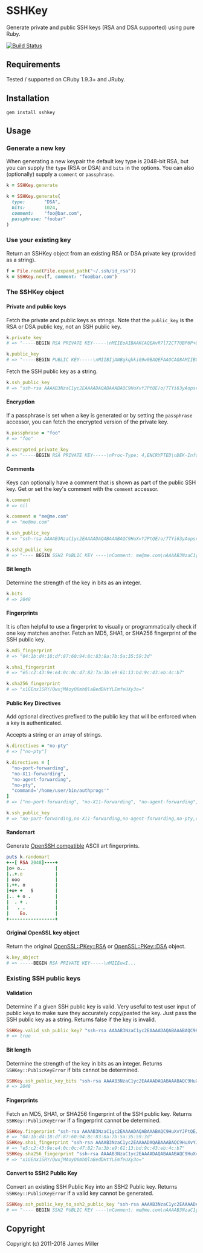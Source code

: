 # SSHKey

Generate private and public SSH keys (RSA and DSA supported) using pure Ruby.

[![Build Status](https://secure.travis-ci.org/bensie/sshkey.svg?branch=master)](http://travis-ci.org/bensie/sshkey)

## Requirements

Tested / supported on CRuby 1.9.3+ and JRuby.

## Installation

    gem install sshkey

## Usage

### Generate a new key

When generating a new keypair the default key type is 2048-bit RSA, but you can supply the `type` (RSA or DSA) and `bits` in the options.
You can also (optionally) supply a `comment` or `passphrase`.

```ruby
k = SSHKey.generate

k = SSHKey.generate(
  type:       "DSA",
  bits:       1024,
  comment:    "foo@bar.com",
  passphrase: "foobar"
)
```

### Use your existing key

Return an SSHKey object from an existing RSA or DSA private key (provided as a string).

```ruby
f = File.read(File.expand_path("~/.ssh/id_rsa"))
k = SSHKey.new(f, comment: "foo@bar.com")
```

### The SSHKey object

#### Private and public keys

Fetch the private and public keys as strings. Note that the `public_key` is the RSA or DSA public key, not an SSH public key.

```ruby
k.private_key
# => "-----BEGIN RSA PRIVATE KEY-----\nMIIEoAIBAAKCAQEAvR7l72CT7UBP6P+02Iut8gKKbKyekz/pQxnckPp1VafuaIwC\nMvYfP4ffVJTcY5IhU9mISNxZf6YDQ0TuD1aOrZYG9wsIgGY0nXhOUZxe/Q5I+V7D\nOI/hSzKF7W0cNCvaJPUSo8+soCLNSQ5mjnV3sRZ6uJwGFN30i1GulqHHKkx3vGxb\niaAL9YG58dPSbPGHFTA/epqUyd1fzCuWHyL9dHW7aw4RroNyEtVdiftAQfaK20I2\nueeDfuEtCPaxQYFQqbz5kKnXQx3fwHRpC7/84xHxsrY576evGxHw4p5EJD37scNN\ncneTG3Ly79/VVSAlrSm6ltutx0+S70scCqK0ewIDAQABAoH/MjwC15LPuDVdBIbn\ngp2XlrEWE8fGV1ainzA/ZkMg55+ztBF8hAzcQAPXTqA76jbmo18k1DWzkDSIqVWl\n5m0XeQRg1T4ZBAIh97H9G7BtispAl/yT3nJZZaAF8wsIctMzHp36VYjUUbTs0nsA\nwtZw9JkEAAVxmBlc26TWuyw9uv4fYXuR+uOsWH8jTTVPvxM9FaCCdK+dOMnswm7Y\nlOAlJj5dANkB2KPwIeE461ThyMo9GHEjpsvciMhKLuBoTSucNkhdgapAmYTSI+/1\nf1cA/KEdCMs9ANr1HFujeS01+N1Xrw/yW6EazaDN1oFHCVORtlB295Eac0Wq6y/P\npf1BAoGBAPIw4HQWsolU3f4FdIvc2POAcSJDRgt++I9Qt/QXq1SJ2dGKIveFiJgo\nZjCfHQFVZ8xl64cLzQ1WagZA1JBbbk9g5RxHDxRv7q+Kn3ogugDo9GUoQvpuuAU6\nXHoR/mLinDorJUnttL3U49xTMfrrut4qkUg+daBVptPtylpio6EDAoGBAMfnYq08\nfd/cPEQ2XPeswgtzXsKNLqA6UXBM7ZauKaFLByjy8peMMF6JPOYlBKQif5k+Egmu\nWIe8oTm8Nn5Ymt32bEd+MkHUC7kFzQeiXnM3u0oKzJMXLAvjSTs296g50YM5zJTC\nl64ACQmQOLZ9tdKorl52ZcmdbBEcZ2uwRvkpAoGAKhs5SrWPgLTSi5FjO9W/mkYg\nZTaQ/PqsOC5ubO+Yh/AXgIiln6cFon6Tlax0HIE+tJibpDT3B3SYplGrIxXiTcao\nzovEIWd8deSB6Xe7HuFhbBzd2DBbqf0FiuuJ8KM5ShuqNfovzDkxDGMic198c5eu\n/oJtbNy3Tm0vGxu/GwUCgYAgmRPXShkAq0pMmUzZups+AMdAFIO47ymelXzc6HOz\ncKevPsbefabZk6mRohG6rkF+fMe2Om8HW3QzFQUR32MJtQh9NA//+hMbTd3cU9bx\nFPJ+pXostkehfKPReyoxjZQjwQYicAUKA8l1fMYyxBclTgp5Lvd0RC5+L9KRlgJM\n2QKBgGVIWRNVpGg38dDqdq/4ue1BoTFhqoMGi6WQm3xa+NH+lyJGacdUhGRz8PxN\nhVKpIj8ljg2Rq/CA9qSgL/Z9rhn8QUMWULuAroCp0S2pMBtZ2RB+Mg2FdVFR9/Ft\nfG7co6mKUGkFPtr48EMfeKY88BRsp3yGOsROGdDsCHItjOVH\n-----END RSA PRIVATE KEY-----\n"

k.public_key
# => "-----BEGIN PUBLIC KEY-----\nMIIBIjANBgkqhkiG9w0BAQEFAAOCAQ8AMIIBCgKCAQEAvR7l72CT7UBP6P+02Iut\n8gKKbKyekz/pQxnckPp1VafuaIwCMvYfP4ffVJTcY5IhU9mISNxZf6YDQ0TuD1aO\nrZYG9wsIgGY0nXhOUZxe/Q5I+V7DOI/hSzKF7W0cNCvaJPUSo8+soCLNSQ5mjnV3\nsRZ6uJwGFN30i1GulqHHKkx3vGxbiaAL9YG58dPSbPGHFTA/epqUyd1fzCuWHyL9\ndHW7aw4RroNyEtVdiftAQfaK20I2ueeDfuEtCPaxQYFQqbz5kKnXQx3fwHRpC7/8\n4xHxsrY576evGxHw4p5EJD37scNNcneTG3Ly79/VVSAlrSm6ltutx0+S70scCqK0\newIDAQAB\n-----END PUBLIC KEY-----\n"
```

Fetch the SSH public key as a string.

```ruby
k.ssh_public_key
# => "ssh-rsa AAAAB3NzaC1yc2EAAAADAQABAAABAQC9HuXvYJPtQE/o/7TYi63yAopsrJ6TP+lDGdyQ+nVVp+5ojAIy9h8/h99UlNxjkiFT2YhI3Fl/pgNDRO4PVo6tlgb3CwiAZjSdeE5RnF79Dkj5XsM4j+FLMoXtbRw0K9ok9RKjz6ygIs1JDmaOdXexFnq4nAYU3fSLUa6WoccqTHe8bFuJoAv1gbnx09Js8YcVMD96mpTJ3V/MK5YfIv10dbtrDhGug3IS1V2J+0BB9orbQja554N+4S0I9rFBgVCpvPmQqddDHd/AdGkLv/zjEfGytjnvp68bEfDinkQkPfuxw01yd5MbcvLv39VVICWtKbqW263HT5LvSxwKorR7"
```

#### Encryption

If a passphrase is set when a key is generated or by setting the `passphrase` accessor, you can
fetch the encrypted version of the private key.

```ruby
k.passphrase = "foo"
# => "foo"

k.encrypted_private_key
# => "-----BEGIN RSA PRIVATE KEY-----\nProc-Type: 4,ENCRYPTED\nDEK-Info: AES-128-CBC,748B766CFB185C3BD1D7E4D31113EBDA\n\ntWbfOuAjBlSZdq3kdJTLZJ7prjNWOKuGpeesNfVZDziIaZNCUakvgnUFdX3IZZnj\nEYITfjZ1TEUY3EkemL/57txiP3A4iOMDK2JGg8lp3G45x6c9XucJ2YxgvMye/ugP\n014MzLvBNunWq8TolkFj4gbc+WCqsyFqGdpRsf/hx7PcLDd2nvS5zxjBAPno87KN\nYgEnZYrpyl01ePucwFVWlrlGJdc0+F+0Ms5gpjMds56YL3Rwv9BlWzapVtrqN29r\nZg0otylPAyuGJOQ8srDOa+pbSySXvcdoKfR6xQ9fIB0tUfGgrH3c5O0/rEW7FSiO\n6ng4ntXXOKKkQfCezXQVvqMjKtKAbcKaPYAvrB2Gp2VIPUN5tN52nKuWvQWPA0P/\nm/uKiFkvzDWj8xMEOdzDAG9/7ysX+T5angvhfT23+NEdGIlPZLDRHI3f+2Itn99f\nvVoDYUXiyd5h7VwOTn6scebbvyPY8DiWpB/5iaU8WBPr7TVTl9n2z+Gmy4eg3wS0\nTU4hGlKv7MiITO2+dOCZTVrKn9/gTgmtyiLucb4huBH88Nsj4zWnTrVjMMBWsTUD\nkzvo9081zgDKKeawcbZYdI1Tc4epV7SMTHpx1ztzIlPdQ6kRaWomwMSarQeSlhJe\naFx67cde6M3Kc3LOgE0VT+3NvVLnkDwkytwnQKLd6oT3d1kFxWXjMwqiPbSzz3bf\nkOhG01gsJDXIzAgDlOlhE+Qlsd3yc734UIH98rTFMVB00HS36WLuz3hh+Ew4rsrf\nDIuRIdxL/4GVdQ8J5WpSoN0tF5iQD1wpEMU2vUjYjj9TZkhpOpnK3UVvbKd4WPsV\n956XJT7ZDvX4+pvHc5GJq/UX5h42kycY0hftUoLapXt5Nhb/fL8mUT8Eix184uiO\n5mA3fgRP3oGJ28N653X/+kL2YhXCeTd2VjkVhKruuoex96Igyt8W7wW5y7MOPezf\nwfo8IzidcJcDR1W4OEOXr+oDlCE1CLGCzmenR+AUIisqz45yb5G076l8PQkI3NWC\nBhT1YbTds4QzrndIDZgMm65ZCaklm+FVHWV61rXd9rlugcq+flQuXAE/EnFtySMc\n3lztrzXulLXzgLrYG355JbQFddwehO7LdxKZA9LHC9/odcoVI9RBj1CzshYtlftR\nn56nxPTIxRTVjQdgCZ6VcjZhwv1I904NtGm4SZupiShXsbHzAfaeJ54GMq4PRlgN\nmH7JrI9/puBb1dLD0XNgPtmYIo18v9e7g9o+un/wDtxCTxhQtD0npPo1IuW4cW7q\n07lZPwGkN2FD2PNTBGXeQ6/EXTHxlyFn62GSr+DmXu0O8MJS827Vd4b8QmKzRTxf\nFEmtVhiD15KlrQxwajmhqfY6KHRxbBuG/w7ioRr2Vl0G9NmKwmJkQO8dM+mJ8rVE\nsWvm8xVm1bowahzDVPnyFUUjuGNi6jFElkv8zvlQUoTcjSZHPrQSHuX742f5Spph\nLLCHdGZ2Ry8UGPlqKtvd6V/z25NsBgbuit+hNkBsdIztH7MVGAhKSMgk1FgXmKzV\nmZnPigq5WAHtIvojzI9NfZxU2Avif0yymXNtOnipw0sCJ0notN8NuGdQEmyxThqW\n-----END RSA PRIVATE KEY-----\n"
```

#### Comments

Keys can optionally have a comment that is shown as part of the public SSH key. Get or
set the key's comment with the `comment` accessor.

```ruby
k.comment
# => nil

k.comment = "me@me.com"
# => "me@me.com"

k.ssh_public_key
# => "ssh-rsa AAAAB3NzaC1yc2EAAAADAQABAAABAQC9HuXvYJPtQE/o/7TYi63yAopsrJ6TP+lDGdyQ+nVVp+5ojAIy9h8/h99UlNxjkiFT2YhI3Fl/pgNDRO4PVo6tlgb3CwiAZjSdeE5RnF79Dkj5XsM4j+FLMoXtbRw0K9ok9RKjz6ygIs1JDmaOdXexFnq4nAYU3fSLUa6WoccqTHe8bFuJoAv1gbnx09Js8YcVMD96mpTJ3V/MK5YfIv10dbtrDhGug3IS1V2J+0BB9orbQja554N+4S0I9rFBgVCpvPmQqddDHd/AdGkLv/zjEfGytjnvp68bEfDinkQkPfuxw01yd5MbcvLv39VVICWtKbqW263HT5LvSxwKorR7 me@me.com"

k.ssh2_public_key
# => "---- BEGIN SSH2 PUBLIC KEY ----\nComment: me@me.com\nAAAAB3NzaC1yc2EAAAADAQABAAABAQC9HuXvYJPtQE/o/7TYi63yAopsrJ6TP+lDGdyQ+n\nVVp+5ojAIy9h8/h99UlNxjkiFT2YhI3Fl/pgNDRO4PVo6tlgb3CwiAZjSdeE5RnF79Dkj5\nXsM4j+FLMoXtbRw0K9ok9RKjz6ygIs1JDmaOdXexFnq4nAYU3fSLUa6WoccqTHe8bFuJoA\nv1gbnx09Js8YcVMD96mpTJ3V/MK5YfIv10dbtrDhGug3IS1V2J+0BB9orbQja554N+4S0I\n9rFBgVCpvPmQqddDHd/AdGkLv/zjEfGytjnvp68bEfDinkQkPfuxw01yd5MbcvLv39VVIC\nWtKbqW263HT5LvSxwKorR7\n---- END SSH2 PUBLIC KEY ----"
```

#### Bit length

Determine the strength of the key in bits as an integer.

```ruby
k.bits
# => 2048
```

#### Fingerprints

It is often helpful to use a fingerprint to visually or programmatically check if one key
matches another. Fetch an MD5, SHA1, or SHA256 fingerprint of the SSH public key.

```ruby
k.md5_fingerprint
# => "04:1b:d4:18:df:87:60:94:8c:83:8a:7b:5a:35:59:3d"

k.sha1_fingerprint
# => "e5:c2:43:9e:e4:0c:0c:47:82:7a:3b:e9:61:13:bd:9c:43:eb:4c:b7"

k.sha256_fingerprint
# => "x1GEnx1SRY/QwxjMAoyO6mhQlaBedDHtYLEmfeUXy3o="
```

#### Public Key Directives

Add optional directives prefixed to the public key that will be enforced when a key is authenticated.

Accepts a string or an array of strings.

```ruby
k.directives = "no-pty"
# => ["no-pty"]

k.directives = [
  "no-port-forwarding",
  "no-X11-forwarding",
  "no-agent-forwarding",
  "no-pty",
  "command='/home/user/bin/authprogs'"
]
# => ["no-port-forwarding", "no-X11-forwarding", "no-agent-forwarding", "no-pty", "command='/home/user/bin/authprogs'"]

k.ssh_public_key
# => "no-port-forwarding,no-X11-forwarding,no-agent-forwarding,no-pty,command='/home/user/bin/authprogs' ssh-rsa AAAAB3NzaC1yc2EAAAADAQABAAABAQC9HuXvYJPtQE/o/7TYi63yAopsrJ6TP+lDGdyQ+nVVp+5ojAIy9h8/h99UlNxjkiFT2YhI3Fl/pgNDRO4PVo6tlgb3CwiAZjSdeE5RnF79Dkj5XsM4j+FLMoXtbRw0K9ok9RKjz6ygIs1JDmaOdXexFnq4nAYU3fSLUa6WoccqTHe8bFuJoAv1gbnx09Js8YcVMD96mpTJ3V/MK5YfIv10dbtrDhGug3IS1V2J+0BB9orbQja554N+4S0I9rFBgVCpvPmQqddDHd/AdGkLv/zjEfGytjnvp68bEfDinkQkPfuxw01yd5MbcvLv39VVICWtKbqW263HT5LvSxwKorR7"
```

#### Randomart

Generate [OpenSSH compatible](http://www.opensource.apple.com/source/OpenSSH/OpenSSH-175/openssh/key.c) ASCII art fingerprints.

```ruby
puts k.randomart
+--[ RSA 2048]----+
|o+ o..           |
|..+.o            |
| ooo             |
|.++. o           |
|+o+ +   S        |
|.. + o .         |
|  . + .          |
|   . .           |
|    Eo.          |
+-----------------+
```

#### Original OpenSSL key object

Return the original [OpenSSL::PKey::RSA](http://www.ruby-doc.org/stdlib/libdoc/openssl/rdoc/classes/OpenSSL/PKey/RSA.html) or [OpenSSL::PKey::DSA](http://www.ruby-doc.org/stdlib/libdoc/openssl/rdoc/classes/OpenSSL/PKey/DSA.html) object.

```ruby
k.key_object
# => -----BEGIN RSA PRIVATE KEY-----\nMIIEowI...
```

### Existing SSH public keys

#### Validation

Determine if a given SSH public key is valid. Very useful to test user input of public keys to make sure they accurately copy/pasted the key. Just pass the SSH public key as a string. Returns false if the key is invalid.

```ruby
SSHKey.valid_ssh_public_key? "ssh-rsa AAAAB3NzaC1yc2EAAAADAQABAAABAQC9HuXvYJPtQE/o/7TYi63yAopsrJ6TP+lDGdyQ+nVVp+5ojAIy9h8/h99UlNxjkiFT2YhI3Fl/pgNDRO4PVo6tlgb3CwiAZjSdeE5RnF79Dkj5XsM4j+FLMoXtbRw0K9ok9RKjz6ygIs1JDmaOdXexFnq4nAYU3fSLUa6WoccqTHe8bFuJoAv1gbnx09Js8YcVMD96mpTJ3V/MK5YfIv10dbtrDhGug3IS1V2J+0BB9orbQja554N+4S0I9rFBgVCpvPmQqddDHd/AdGkLv/zjEfGytjnvp68bEfDinkQkPfuxw01yd5MbcvLv39VVICWtKbqW263HT5LvSxwKorR7"
# => true
```

#### Bit length

Determine the strength of the key in bits as an integer. Returns `SSHKey::PublicKeyError` if bits cannot be determined.

```ruby
SSHKey.ssh_public_key_bits "ssh-rsa AAAAB3NzaC1yc2EAAAADAQABAAABAQC9HuXvYJPtQE/o/7TYi63yAopsrJ6TP+lDGdyQ+nVVp+5ojAIy9h8/h99UlNxjkiFT2YhI3Fl/pgNDRO4PVo6tlgb3CwiAZjSdeE5RnF79Dkj5XsM4j+FLMoXtbRw0K9ok9RKjz6ygIs1JDmaOdXexFnq4nAYU3fSLUa6WoccqTHe8bFuJoAv1gbnx09Js8YcVMD96mpTJ3V/MK5YfIv10dbtrDhGug3IS1V2J+0BB9orbQja554N+4S0I9rFBgVCpvPmQqddDHd/AdGkLv/zjEfGytjnvp68bEfDinkQkPfuxw01yd5MbcvLv39VVICWtKbqW263HT5LvSxwKorR7"
# => 2048
```

#### Fingerprints

Fetch an MD5, SHA1, or SHA256 fingerprint of the SSH public key.
Returns `SSHKey::PublicKeyError` if a fingerprint cannot be determined.

```ruby
SSHKey.fingerprint "ssh-rsa AAAAB3NzaC1yc2EAAAADAQABAAABAQC9HuXvYJPtQE/o/7TYi63yAopsrJ6TP+lDGdyQ+nVVp+5ojAIy9h8/h99UlNxjkiFT2YhI3Fl/pgNDRO4PVo6tlgb3CwiAZjSdeE5RnF79Dkj5XsM4j+FLMoXtbRw0K9ok9RKjz6ygIs1JDmaOdXexFnq4nAYU3fSLUa6WoccqTHe8bFuJoAv1gbnx09Js8YcVMD96mpTJ3V/MK5YfIv10dbtrDhGug3IS1V2J+0BB9orbQja554N+4S0I9rFBgVCpvPmQqddDHd/AdGkLv/zjEfGytjnvp68bEfDinkQkPfuxw01yd5MbcvLv39VVICWtKbqW263HT5LvSxwKorR7"
# => "04:1b:d4:18:df:87:60:94:8c:83:8a:7b:5a:35:59:3d"
SSHKey.sha1_fingerprint "ssh-rsa AAAAB3NzaC1yc2EAAAADAQABAAABAQC9HuXvYJPtQE/o/7TYi63yAopsrJ6TP+lDGdyQ+nVVp+5ojAIy9h8/h99UlNxjkiFT2YhI3Fl/pgNDRO4PVo6tlgb3CwiAZjSdeE5RnF79Dkj5XsM4j+FLMoXtbRw0K9ok9RKjz6ygIs1JDmaOdXexFnq4nAYU3fSLUa6WoccqTHe8bFuJoAv1gbnx09Js8YcVMD96mpTJ3V/MK5YfIv10dbtrDhGug3IS1V2J+0BB9orbQja554N+4S0I9rFBgVCpvPmQqddDHd/AdGkLv/zjEfGytjnvp68bEfDinkQkPfuxw01yd5MbcvLv39VVICWtKbqW263HT5LvSxwKorR7"
# => "e5:c2:43:9e:e4:0c:0c:47:82:7a:3b:e9:61:13:bd:9c:43:eb:4c:b7"
SSHKey.sha256_fingerprint "ssh-rsa AAAAB3NzaC1yc2EAAAADAQABAAABAQC9HuXvYJPtQE/o/7TYi63yAopsrJ6TP+lDGdyQ+nVVp+5ojAIy9h8/h99UlNxjkiFT2YhI3Fl/pgNDRO4PVo6tlgb3CwiAZjSdeE5RnF79Dkj5XsM4j+FLMoXtbRw0K9ok9RKjz6ygIs1JDmaOdXexFnq4nAYU3fSLUa6WoccqTHe8bFuJoAv1gbnx09Js8YcVMD96mpTJ3V/MK5YfIv10dbtrDhGug3IS1V2J+0BB9orbQja554N+4S0I9rFBgVCpvPmQqddDHd/AdGkLv/zjEfGytjnvp68bEfDinkQkPfuxw01yd5MbcvLv39VVICWtKbqW263HT5LvSxwKorR7"
# => "x1GEnx1SRY/QwxjMAoyO6mhQlaBedDHtYLEmfeUXy3o="
```

#### Convert to SSH2 Public Key

Convert an existing SSH Public Key into an SSH2 Public key. Returns `SSHKey::PublicKeyError` if a valid key cannot be generated.

```ruby
SSHKey.ssh_public_key_to_ssh2_public_key "ssh-rsa AAAAB3NzaC1yc2EAAAADAQABAAABAQC9HuXvYJPtQE/o/7TYi63yAopsrJ6TP+lDGdyQ+nVVp+5ojAIy9h8/h99UlNxjkiFT2YhI3Fl/pgNDRO4PVo6tlgb3CwiAZjSdeE5RnF79Dkj5XsM4j+FLMoXtbRw0K9ok9RKjz6ygIs1JDmaOdXexFnq4nAYU3fSLUa6WoccqTHe8bFuJoAv1gbnx09Js8YcVMD96mpTJ3V/MK5YfIv10dbtrDhGug3IS1V2J+0BB9orbQja554N+4S0I9rFBgVCpvPmQqddDHd/AdGkLv/zjEfGytjnvp68bEfDinkQkPfuxw01yd5MbcvLv39VVICWtKbqW263HT5LvSxwKorR7 me@me.com"
# => "---- BEGIN SSH2 PUBLIC KEY ----\nComment: me@me.com\nAAAAB3NzaC1yc2EAAAADAQABAAABAQC9HuXvYJPtQE/o/7TYi63yAopsrJ6TP+lDGdyQ+n\nVVp+5ojAIy9h8/h99UlNxjkiFT2YhI3Fl/pgNDRO4PVo6tlgb3CwiAZjSdeE5RnF79Dkj5\nXsM4j+FLMoXtbRw0K9ok9RKjz6ygIs1JDmaOdXexFnq4nAYU3fSLUa6WoccqTHe8bFuJoA\nv1gbnx09Js8YcVMD96mpTJ3V/MK5YfIv10dbtrDhGug3IS1V2J+0BB9orbQja554N+4S0I\n9rFBgVCpvPmQqddDHd/AdGkLv/zjEfGytjnvp68bEfDinkQkPfuxw01yd5MbcvLv39VVIC\nWtKbqW263HT5LvSxwKorR7\n---- END SSH2 PUBLIC KEY ----"
```

## Copyright

Copyright (c) 2011-2018 James Miller
